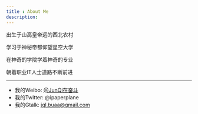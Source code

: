 ```yaml
---
title : About Me
description:
---
```


出生于山高皇帝远的西北农村

学习于神秘帝都仰望星空大学

在神奇的学院学着神奇的专业

朝着职业IT人士道路不断前进

---

+ 我的Weibo: [@JunQi在奋斗](http://weibo.com/ipaperplane)
+ 我的Twitter: @ipaperplane
+ 我的Gtalk: jql.buaa@gmail.com
